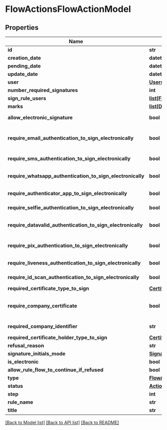 # FlowActionsFlowActionModel

## Properties
Name | Type | Description | Notes
------------ | ------------- | ------------- | -------------
**id** | **str** |  | [optional] 
**creation_date** | **datetime** |  | [optional] 
**pending_date** | **datetime** |  | [optional] 
**update_date** | **datetime** |  | [optional] 
**user** | [**UsersParticipantUserModel**](UsersParticipantUserModel.md) |  | [optional] 
**number_required_signatures** | **int** | Number of required signatures if type is SignRule | [optional] 
**sign_rule_users** | [**list[FlowActionsSignRuleUserModel]**](FlowActionsSignRuleUserModel.md) | Users that are allowed to sign if type is SignRule | [optional] 
**marks** | [**list[DocumentMarkDocumentMarkPositionModel]**](DocumentMarkDocumentMarkPositionModel.md) |  | [optional] 
**allow_electronic_signature** | **bool** | True if the electronic signature option is available for this action (only if the type of the action is Signer or SignRule) | [optional] 
**require_email_authentication_to_sign_electronically** | **bool** | Requires the user to confirm a code sent to his e-mail to sign electronically. (If Lacuna.Signer.Api.FlowActions.FlowActionModel.AllowElectronicSignature is true)  This requirement is not enforced if the user is logged in or was authenticated by an application (embedded signature mode). | [optional] 
**require_sms_authentication_to_sign_electronically** | **bool** | Requires the user to confirm a code sent to his phone to sign electronically. (If Lacuna.Signer.Api.FlowActions.FlowActionModel.AllowElectronicSignature is true) | [optional] 
**require_whatsapp_authentication_to_sign_electronically** | **bool** | Requires the user to confirm a code sent to his Whatsapp number to sign electronically. (If Lacuna.Signer.Api.FlowActions.FlowActionModel.AllowElectronicSignature is true) | [optional] 
**require_authenticator_app_to_sign_electronically** | **bool** | Requires the user to enter a one-time password (OTP) to sign electronically. (If Lacuna.Signer.Api.FlowActions.FlowActionModel.AllowElectronicSignature is true) | [optional] 
**require_selfie_authentication_to_sign_electronically** | **bool** | Requires the user to take a selfie to sign electronically. (If Lacuna.Signer.Api.FlowActions.FlowActionModel.AllowElectronicSignature is true) | [optional] 
**require_datavalid_authentication_to_sign_electronically** | **bool** | Requires the user to take a selfie to sign electronically. This selfie will be validated by SERPRO&#x27;s Datavalid. (If Lacuna.Signer.Api.FlowActions.FlowActionModel.AllowElectronicSignature is true) | [optional] 
**require_pix_authentication_to_sign_electronically** | **bool** | Requires the user to pay a Pix to sign electronically. The payer&#x27;s CPF must be the same as that of the user who will be signing. (If Lacuna.Signer.Api.FlowActions.FlowActionModel.AllowElectronicSignature is true) | [optional] 
**require_liveness_authentication_to_sign_electronically** | **bool** | Requires the user to perform a liveness test to sign electronically.  (If Lacuna.Signer.Api.FlowActions.FlowActionModel.AllowElectronicSignature is true) | [optional] 
**require_id_scan_authentication_to_sign_electronically** | **bool** | Requires the user to perform a photo id scan to sign electronically.  (If Lacuna.Signer.Api.FlowActions.FlowActionModel.AllowElectronicSignature is true) | [optional] 
**required_certificate_type_to_sign** | [**CertificateTypes**](CertificateTypes.md) |  | [optional] 
**require_company_certificate** | **bool** | [DEPRECATED] The user is required to sign the document with a company certificate (e.g. e-CNPJ). Please use Lacuna.Signer.Api.FlowActions.FlowActionModel.RequiredCertificateHolderTypeToSign instead. | [optional] 
**required_company_identifier** | **str** | The user is required to sign the document with a company certificate (e.g. e-CNPJ) that has the provided company identifier. | [optional] 
**required_certificate_holder_type_to_sign** | [**CertificateHolderTypes**](CertificateHolderTypes.md) |  | [optional] 
**refusal_reason** | **str** |  | [optional] 
**signature_initials_mode** | [**SignatureInitialsModes**](SignatureInitialsModes.md) |  | [optional] 
**is_electronic** | **bool** |  | [optional] 
**allow_rule_flow_to_continue_if_refused** | **bool** |  | [optional] 
**type** | [**FlowActionType**](FlowActionType.md) |  | [optional] 
**status** | [**ActionStatus**](ActionStatus.md) |  | [optional] 
**step** | **int** |  | [optional] 
**rule_name** | **str** | Name of the rule if type is SignRule | [optional] 
**title** | **str** | Title of the participant | [optional] 

[[Back to Model list]](../README.md#documentation-for-models) [[Back to API list]](../README.md#documentation-for-api-endpoints) [[Back to README]](../README.md)

